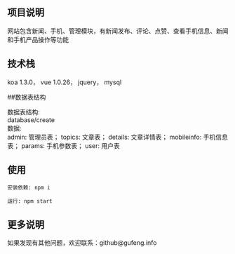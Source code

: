 
## 项目说明
<p>网站包含新闻、手机、管理模块，有新闻发布、评论、点赞、查看手机信息、新闻和手机产品操作等功能</p>

## 技术栈
koa 1.3.0，
vue 1.0.26，
jquery，
mysql

##数据表结构
<p>
数据表结构: <br>
database/create  <br>
数据: <br>
admin: 管理员表；
topics: 文章表；
details: 文章详情表；
mobileinfo: 手机信息表；
params: 手机参数表；
user: 用户表
</p>

## 使用
<pre><code>安装依赖: npm i</code></pre>
<pre><code>运行: npm start</code></pre>

## 更多说明
<p>如果发现有其他问题，欢迎联系：github@gufeng.info</p>

